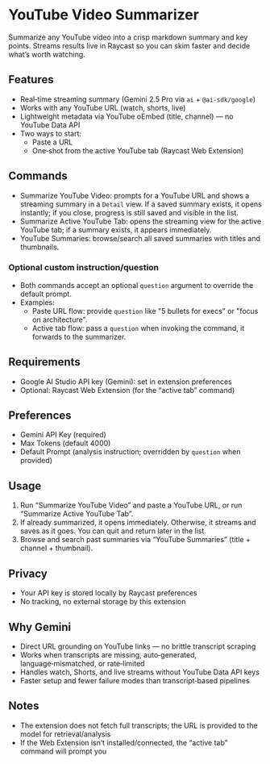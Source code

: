 # YouTube Video Summarizer

Summarize any YouTube video into a crisp markdown summary and key points. Streams results live in Raycast so you can skim faster and decide what’s worth watching.

## Features
- Real‑time streaming summary (Gemini 2.5 Pro via `ai` + `@ai-sdk/google`)
- Works with any YouTube URL (watch, shorts, live)
- Lightweight metadata via YouTube oEmbed (title, channel) — no YouTube Data API
- Two ways to start:
  - Paste a URL
  - One‑shot from the active YouTube tab (Raycast Web Extension)

## Commands
- Summarize YouTube Video: prompts for a YouTube URL and shows a streaming summary in a `Detail` view. If a saved summary exists, it opens instantly; if you close, progress is still saved and visible in the list.
- Summarize Active YouTube Tab: opens the streaming view for the active YouTube tab; if a summary exists, it appears immediately.
- YouTube Summaries: browse/search all saved summaries with titles and thumbnails.

### Optional custom instruction/question
- Both commands accept an optional `question` argument to override the default prompt.
- Examples:
  - Paste URL flow: provide `question` like "5 bullets for execs" or "focus on architecture".
  - Active tab flow: pass a `question` when invoking the command, it forwards to the summarizer.

## Requirements
- Google AI Studio API key (Gemini): set in extension preferences
- Optional: Raycast Web Extension (for the “active tab” command)

## Preferences
- Gemini API Key (required)
- Max Tokens (default 4000)
- Default Prompt (analysis instruction; overridden by `question` when provided)

## Usage
1) Run “Summarize YouTube Video” and paste a YouTube URL, or run “Summarize Active YouTube Tab”.
2) If already summarized, it opens immediately. Otherwise, it streams and saves as it goes. You can quit and return later in the list.
3) Browse and search past summaries via “YouTube Summaries” (title + channel + thumbnail).

## Privacy
- Your API key is stored locally by Raycast preferences
- No tracking, no external storage by this extension

## Why Gemini
- Direct URL grounding on YouTube links — no brittle transcript scraping
- Works when transcripts are missing, auto‑generated, language‑mismatched, or rate‑limited
- Handles watch, Shorts, and live streams without YouTube Data API keys
- Faster setup and fewer failure modes than transcript‑based pipelines

## Notes
- The extension does not fetch full transcripts; the URL is provided to the model for retrieval/analysis
- If the Web Extension isn’t installed/connected, the “active tab” command will prompt you